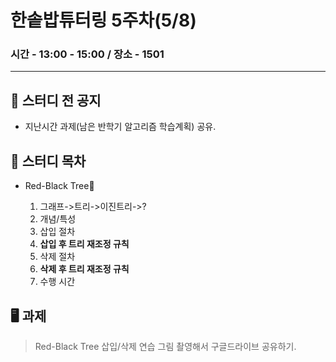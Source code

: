 # 한솥밥튜터링 5주차(5/8)

### 시간 - 13:00 - 15:00 / 장소 - 1501
---

## 🏫 스터디 전 공지
- 지난시간 과제(남은 반학기 알고리즘 학습계획) 공유.

  

## 📖 스터디 목차

- Red-Black Tree🌲

  1. 그래프->트리->이진트리->?
  2. 개념/특성
  3. 삽입 절차
  4. **삽입 후 트리 재조정 규칙**
  5. 삭제 절차
  6. **삭제 후 트리 재조정 규칙**
  7. 수행 시간

  

## 🖥 과제

> Red-Black Tree 삽입/삭제 연습 그림 촬영해서 구글드라이브 공유하기.
